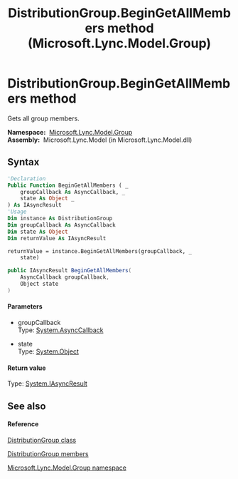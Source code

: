 ﻿---
title: DistributionGroup.BeginGetAllMembers method  (Microsoft.Lync.Model.Group)
TOCTitle: 'BeginGetAllMembers method '
ms:assetid: M:Microsoft.Lync.Model.Group.DistributionGroup.BeginGetAllMembers(System.AsyncCallback,System.Object)_DI_3_UC_OCS14MrefLyncWPF
ms:mtpsurl: https://msdn.microsoft.com/en-us/library/microsoft.lync.model.group.distributiongroup.begingetallmembers(v=office.15)
ms:contentKeyID: 48592300
ms.date: 07/28/2014
mtps_version: v=office.15
f1_keywords:
- Microsoft.Lync.Model.Group.DistributionGroup.BeginGetAllMembers
dev_langs:
- CSharp
- JScript
- VB
- other
---

# DistributionGroup.BeginGetAllMembers method

Gets all group members.

**Namespace:**  [Microsoft.Lync.Model.Group](microsoft-lync-model-group-namespace_2.md)  
**Assembly:**  Microsoft.Lync.Model (in Microsoft.Lync.Model.dll)

## Syntax

``` vb
'Declaration
Public Function BeginGetAllMembers ( _
    groupCallback As AsyncCallback, _
    state As Object _
) As IAsyncResult
'Usage
Dim instance As DistributionGroup
Dim groupCallback As AsyncCallback
Dim state As Object
Dim returnValue As IAsyncResult

returnValue = instance.BeginGetAllMembers(groupCallback, _
    state)
```

``` csharp
public IAsyncResult BeginGetAllMembers(
    AsyncCallback groupCallback,
    Object state
)
```

#### Parameters

  - groupCallback  
    Type: [System.AsyncCallback](http://msdn2.microsoft.com/en-us/library/ckbe7yh5)  

<!-- end list -->

  - state  
    Type: [System.Object](http://msdn2.microsoft.com/en-us/library/e5kfa45b)  

#### Return value

Type: [System.IAsyncResult](http://msdn2.microsoft.com/en-us/library/ft8a6455)  

## See also

#### Reference

[DistributionGroup class](distributiongroup-class-microsoft-lync-model-group_2.md)

[DistributionGroup members](distributiongroup-members-microsoft-lync-model-group_2.md)

[Microsoft.Lync.Model.Group namespace](microsoft-lync-model-group-namespace_2.md)

